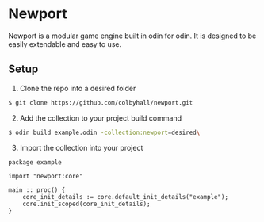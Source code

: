 # Newport 
Newport is a modular game engine built in odin for odin. It is designed to be easily extendable and easy to use.

## Setup
1. Clone the repo into a desired folder
```sh
$ git clone https://github.com/colbyhall/newport.git
```
2. Add the collection to your project build command
```sh
$ odin build example.odin -collection:newport=desired\
```
3. Import the collection into your project
```odin
package example

import "newport:core"

main :: proc() {
    core_init_details := core.default_init_details("example");
    core.init_scoped(core_init_details);
}
```